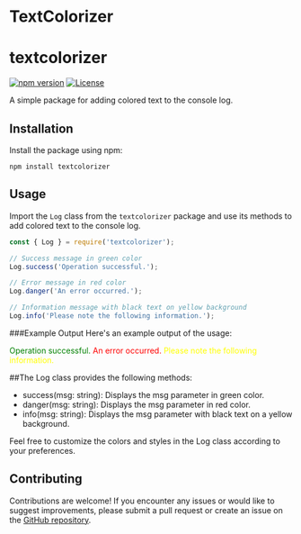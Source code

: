 # TextColorizer

# textcolorizer

[![npm version](https://img.shields.io/npm/v/textcolorizer.svg)](https://www.npmjs.com/package/textcolorizer)
[![License](https://img.shields.io/npm/l/textcolorizer.svg)](https://github.com/your-username/textcolorizer/blob/main/LICENSE)

A simple package for adding colored text to the console log.

## Installation

Install the package using npm:

```shell
npm install textcolorizer
```


## Usage

Import the `Log` class from the `textcolorizer` package and use its methods to add colored text to the console log.

```javascript
const { Log } = require('textcolorizer');

// Success message in green color
Log.success('Operation successful.');

// Error message in red color
Log.danger('An error occurred.');

// Information message with black text on yellow background
Log.info('Please note the following information.');
```

###Example Output
Here's an example output of the usage:

<span style="color: Green;">Operation successful.</span>
<span style="color: red;">An error occurred.</span>
<span style="color: yellow;">Please note the following information.</span>

##The Log class provides the following methods:

- success(msg: string): Displays the msg parameter in green color.
- danger(msg: string): Displays the msg parameter in red color.
- info(msg: string): Displays the msg parameter with black text on a yellow background.

Feel free to customize the colors and styles in the Log class according to your preferences.

## Contributing

Contributions are welcome! If you encounter any issues or would like to suggest improvements, please submit a pull request or create an issue on the [GitHub repository](https://github.com/subham-04/TextColorizer).


